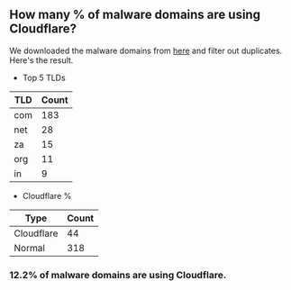 ## How many % of malware domains are using Cloudflare?


We downloaded the malware domains from [here](https://urlhaus.abuse.ch) and filter out duplicates.
Here's the result.


[//]: # (start replacement)


- Top 5 TLDs

| TLD | Count |
| --- | --- |
| com | 183 |
| net | 28 |
| za | 15 |
| org | 11 |
| in | 9 |


- Cloudflare %

| Type | Count |
| --- | --- |
| Cloudflare | 44 |
| Normal | 318 |


### 12.2% of malware domains are using Cloudflare.